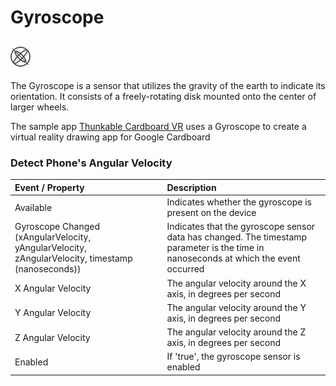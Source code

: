 # Gyroscope

## ![](../../../../.gitbook/assets/gyroscope-icon.png)

The Gyroscope is a sensor that utilizes the gravity of the earth to indicate its orientation. It consists of a freely-rotating disk mounted onto the center of larger wheels.

The sample app [Thunkable Cardboard VR](gyroscope.md) uses a Gyroscope to create a virtual reality drawing app for Google Cardboard

### Detect Phone's Angular Velocity

| Event / Property | Description |
| :--- | :--- |
| Available | Indicates whether the gyroscope is present on the device |
| Gyroscope Changed \(xAngularVelocity, yAngularVelocity, zAngularVelocity, timestamp \(nanoseconds\)\) | Indicates that the gyroscope sensor data has changed. The timestamp parameter is the time in nanoseconds at which the event occurred |
| X  Angular Velocity | The angular velocity around the X axis, in degrees per second |
| Y Angular Velocity | The angular velocity around the Y axis, in degrees per second |
| Z Angular Velocity | The angular velocity around the Z axis, in degrees per second |
| Enabled | If 'true', the gyroscope sensor is enabled |


